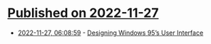 # [Published on 2022-11-27](index.md)

* [2022-11-27, 06:08:59](https://news.ycombinator.com/item?id=33760814) - [Designing Windows 95’s User Interface](https://socket3.wordpress.com/2018/02/03/designing-windows-95s-user-interface/)
